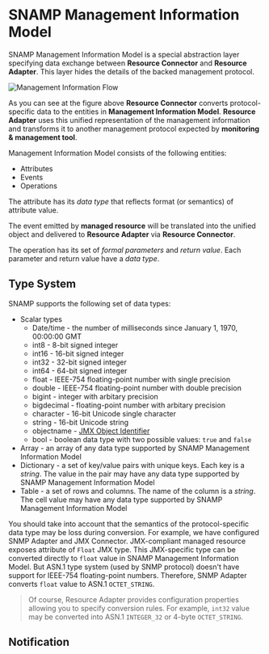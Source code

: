 SNAMP Management Information Model
====
SNAMP Management Information Model is a special abstraction layer specifying data exchange between **Resource Connector** and **Resource Adapter**. This layer hides the details of the backed management protocol.

![Management Information Flow](/images/inform-flow.png)

As you can see at the figure above **Resource Connector** converts protocol-specific data to the entities in **Management Information Model**. **Resource Adapter** uses this unified representation of the management information and transforms it to another management protocol expected by **monitoring & management tool**.

Management Information Model consists of the following entities:
* Attributes
* Events
* Operations

The attribute has its _data type_ that reflects format (or semantics) of attribute value.

The event emitted by **managed resource** will be translated into the unified object and delivered to **Resource Adapter** via **Resource Connector**.

The operation has its set of _formal parameters_ and _return value_. Each parameter and return value have a _data type_.

## Type System
SNAMP supports the following set of data types:
* Scalar types
  * Date/time - the number of milliseconds since January 1, 1970, 00:00:00 GMT
  * int8 - 8-bit signed integer
  * int16 - 16-bit signed integer
  * int32 - 32-bit signed integer
  * int64 - 64-bit signed integer
  * float - IEEE-754 floating-point number with single precision
  * double - IEEE-754 floating-point number with double precision
  * bigint - integer with arbitary precision
  * bigdecimal - floating-point number with arbitary precision
  * character - 16-bit Unicode single character
  * string - 16-bit Unicode string
  * objectname - [JMX Object Identifier](http://www.oracle.com/technetwork/java/javase/tech/best-practices-jsp-136021.html#mozTocId509360)
  * bool - boolean data type with two possible values: `true` and `false`
* Array - an array of any data type supported by SNAMP Management Information Model
* Dictionary - a set of key/value pairs with unique keys. Each key is a _string_. The value in the pair may have any data type supported by SNAMP Management Information Model
* Table - a set of rows and columns. The name of the column is a _string_. The cell value may have any data type supported by SNAMP Management Information Model

You should take into account that the semantics of the protocol-specific data type may be loss during conversion. For example, we have configured SNMP Adapter and JMX Connector. JMX-compliant managed resource exposes attribute of `Float` JMX type. This JMX-specific type can be converted directly to `float` value in SNAMP Management Information Model. But ASN.1 type system (used by SNMP protocol) doesn't have support for IEEE-754 floating-point numbers. Therefore, SNMP Adapter converts `float` value to ASN.1 `OCTET_STRING`.  
> Of course, Resource Adapter provides configuration properties allowing you to specify conversion rules. For example, `int32` value may be converted into ASN.1 `INTEGER_32` or 4-byte `OCTET_STRING`.

## Notification
